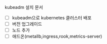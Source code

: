 kubeadm 설치 문서

- [ ]  kubeadm으로 kubernetes 클러스터 배포
- [ ]  버전 업그레이드
- [ ]  노드 추가
- [ ]  애드온(metallb,ingress,rook,metrics-server)
